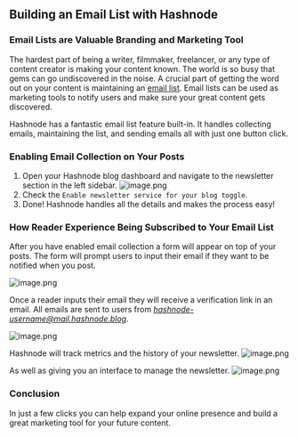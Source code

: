 ## Building an Email List with Hashnode

### Email Lists are Valuable Branding and Marketing Tool
The hardest part of being a writer, filmmaker, freelancer, or any type of content creator is making your content known. The world is so busy that gems can go undiscovered in the noise. A crucial part of getting the word out on your content is maintaining an [email list](https://en.wikipedia.org/wiki/Electronic_mailing_list). Email lists can be used as marketing tools to notify users and make sure your great content gets discovered. 

Hashnode has a fantastic email list feature built-in. It handles collecting emails, maintaining the list, and sending emails all with just one button click.

### Enabling Email Collection on Your Posts 

1. Open your Hashnode blog dashboard and navigate to the newsletter section in the left sidebar.
![image.png](https://cdn.hashnode.com/res/hashnode/image/upload/v1641609299127/J_RhOFQy0.png)
2. Check the `Enable newsletter service for your blog toggle`.
3. Done! Hashnode handles all the details and makes the process easy!

### How Reader Experience Being Subscribed to Your Email List

After you have enabled email collection a form will appear on top of your posts. The form will prompt users to input their email if they want to be notified when you post.

![image.png](https://cdn.hashnode.com/res/hashnode/image/upload/v1641607376816/kAFW1PFsS.png)

Once a reader inputs their email they will receive a verification link in an email. All emails are sent to users from *hashnode-username@mail.hashnode.blog*.

![image.png](https://cdn.hashnode.com/res/hashnode/image/upload/v1641608849601/jFvfHiLTc.png)

Hashnode will track metrics and the history of your newsletter.
![image.png](https://cdn.hashnode.com/res/hashnode/image/upload/v1641608249943/Cmn1Ogv-D.png)

As well as giving you an interface to manage the newsletter.
![image.png](https://cdn.hashnode.com/res/hashnode/image/upload/v1641608897366/TyAuKQo4x.png)

### Conclusion

In just a few clicks you can help expand your online presence and build a great marketing tool for your future content.


